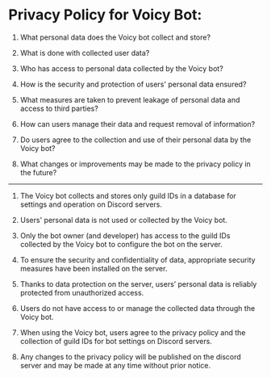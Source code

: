 # Privacy Policy for Voicy Bot:

1. What personal data does the Voicy bot collect and store?

2. What is done with collected user data?

3. Who has access to personal data collected by the Voicy bot?

4. How is the security and protection of users' personal data ensured?

5. What measures are taken to prevent leakage of personal data and access to third parties?

6. How can users manage their data and request removal of information?

7. Do users agree to the collection and use of their personal data by the Voicy bot?

8. What changes or improvements may be made to the privacy policy in the future?

---

1. The Voicy bot collects and stores only guild IDs in a database for settings and operation on Discord servers.

2. Users' personal data is not used or collected by the Voicy bot.

3. Only the bot owner (and developer) has access to the guild IDs collected by the Voicy bot to configure the bot on the server.

4. To ensure the security and confidentiality of data, appropriate security measures have been installed on the server.

5. Thanks to data protection on the server, users’ personal data is reliably protected from unauthorized access.

6. Users do not have access to or manage the collected data through the Voicy bot.

7. When using the Voicy bot, users agree to the privacy policy and the collection of guild IDs for bot settings on Discord servers.

8. Any changes to the privacy policy will be published on the discord server and may be made at any time without prior notice.
